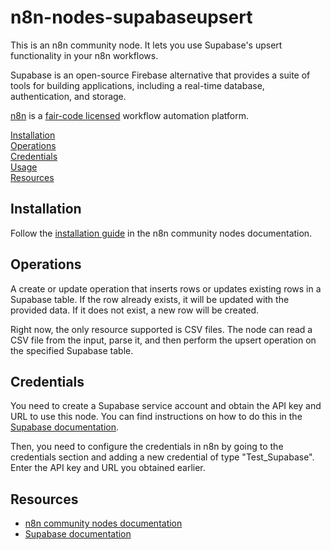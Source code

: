 # n8n-nodes-supabaseupsert

This is an n8n community node. It lets you use Supabase's upsert functionality in your n8n workflows.

Supabase is an open-source Firebase alternative that provides a suite of tools for building applications, including a real-time database, authentication, and storage.

[n8n](https://n8n.io/) is a [fair-code licensed](https://docs.n8n.io/reference/license/) workflow automation platform.

[Installation](#installation)  
[Operations](#operations)  
[Credentials](#credentials)  
[Usage](#usage)  
[Resources](#resources)  

## Installation

Follow the [installation guide](https://docs.n8n.io/integrations/community-nodes/installation/) in the n8n community nodes documentation.

## Operations

A create or update operation that inserts rows or updates existing rows in a Supabase table. If the row already exists, it will be updated with the provided data. If it does not exist, a new row will be created.

Right now, the only resource supported is CSV files. The node can read a CSV file from the input, parse it, and then perform the upsert operation on the specified Supabase table.

## Credentials

You need to create a Supabase service account and obtain the API key and URL to use this node. You can find instructions on how to do this in the [Supabase documentation](https://supabase.com/docs/guides/platform/api).

Then, you need to configure the credentials in n8n by going to the credentials section and adding a new credential of type "Test_Supabase". Enter the API key and URL you obtained earlier.

## Resources

* [n8n community nodes documentation](https://docs.n8n.io/integrations/#community-nodes)
* [Supabase documentation](https://supabase.com/docs)
